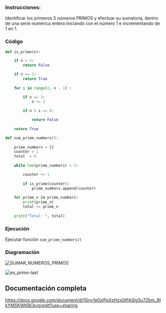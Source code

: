 ### Instrucciones:

Identificar los primeros 5 números PRIMOS y efectuar su sumatoria, dentro de una serie numérica entera iniciando con el número 1 e incrementando de 1 en 1. 

### Código

```python
def is_prime(n):

    if n < 2:
        return False

    if n == 2:
        return True
  
    for i in range(2, n - 1) :

        if n == 3:
            n += 1
                
        if n % i == 0:  

            return False
    
    return True
```

```python
def sum_prime_numbers():
    
    prime_numbers = []
    counter = 1
    total  = 0
    
    while len(prime_numbers) < 5:

        counter += 1 
        
        if is_prime(counter):       
            prime_numbers.append(counter)
        
    for prime_n in prime_numbers:
        print(prime_n)
        total += prime_n
    
    print("Total: ", total)
```
### Ejecución

Ejecutar función <code>sum_prime_numbers()</code>

### Diagramación

![SUMAR_NUMEROS_PRIMOS](https://github.com/luislopez-dev/Algoritmos-Ingenieria/assets/48783255/c8b6869d-ae8d-4c43-bfb6-df69e9b93d2d)

![es_primo-last](https://github.com/luislopez-dev/Algoritmos-Ingenieria/assets/48783255/bd3d2b89-7e7c-487b-b7cf-fb7b77075bed)


## Documentación completa

https://docs.google.com/document/d/1Gnx1e0zlPpXzHzx0tFASlg3u7Zbm_RIkYMSKWKBCkvg/edit?usp=sharing

